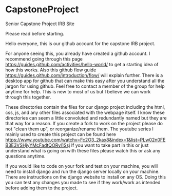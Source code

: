 # CapstoneProject
Senior Capstone Project IRB Site

Please read before starting.

Hello everyone, this is our github account for the capstone IRB project. 

For anyone seeing this, you already have created a github account. I recommend going through this page https://guides.github.com/activities/hello-world/ to get a starting idea of how this works. Also this github flow guide https://guides.github.com/introduction/flow/ will explain further. There is a desktop app for github that can make this easy after you understand all the jargon for using github. Feel free to contact a member of the group for help anytime for help. This is new to most of us but I believe we can work through this together.

These directories contain the files for our django project including the html, css, js, and any other files associated with the webpage itself. I know these directories can seem a little convoluted and redundantly named but they are that way for a reason. If you create a fork to work on the project please do not "clean them up", or reorganize/rename them. The youtube series I mainly used to create this project can be found here https://www.youtube.com/watchv=Fc2O3_2kax8&index=1&list=PLw02n0FEB3E3VSHjyYMcFadtQORvl1Ssj
If you want to take part in this or just understand what is going on with these files please watch this or ask any questions anytime.

If you would like to code on your fork and test on your machine, you will need to install django and run the django server locally on your machine. There are instructions on the django website to install on any OS. Doing this you can test any changes you made to see if they work/work as intended before adding them to the project.


